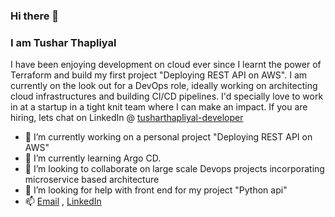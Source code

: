 ### Hi there 👋
### I am Tushar Thapliyal
I have been enjoying development on cloud ever since I learnt the power of Terraform and build my first project "Deploying REST API on AWS". I am currently on the look out for a DevOps role, ideally working on architecting cloud infrastructures and building CI/CD pipelines. I'd specially love to work in at a startup in a tight knit team where I can make an impact. If you are hiring, lets chat on LinkedIn @ [tusharthapliyal-developer](linkedin.com/in/tusharthapliyal-developer)

- 🔭 I’m currently working on a personal project "Deploying REST API on AWS"
- 🌱 I’m currently learning Argo CD.
- 👯 I’m looking to collaborate on large scale Devops projects incorporating microservice based architecture
- 🤔 I’m looking for help with front end for my project "Python api"
- 📫 [Email](tusharthapliyal9149@gmail.com) , [LinkedIn](linkedin.com/in/tusharthapliyal-developer) 
